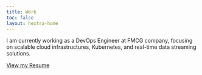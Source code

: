 ```yaml
---
title: Work
toc: false
layout: hextra-home
---
```


I am currently working as a DevOps Engineer at FMCG company, focusing on scalable cloud infrastructures, Kubernetes, and real-time data streaming solutions.

<div class="hx:mt-6"></div>

[View my Resume](../resume)
